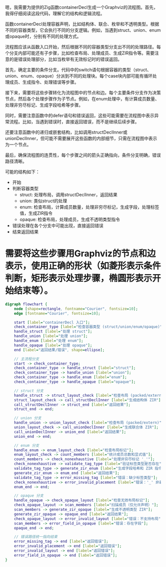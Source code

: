 嗯，我需要为提供的Zig函数containerDecl生成一个Graphviz的流程图。首先，我得仔细阅读这段代码，理解它的结构和逻辑流程。

函数containerDecl处理容器声明，比如结构体、联合、枚举和不透明类型。根据不同的容器类型，它会执行不同的分支逻辑。例如，当遇到struct、union、enum或opaque时，分别有不同的处理方式。

流程图应该从函数入口开始，然后根据不同的容器类型分支出不同的处理路径。每个分支内部可能还有子步骤，比如检查布局、处理成员、生成ZIR指令等。需要注意的是错误处理部分，比如当枚举有无效标记时的错误返回。

首先，确定主要的条件分支。代码中的switch语句根据容器的类型（struct、union、enum、opaque）分派到不同的处理块。每个case块内部可能有循环处理成员、生成指令、处理错误等步骤。

接下来，需要将这些步骤转化为流程图中的节点和边。每个主要条件分支作为决策节点，然后各个处理步骤作为子节点。例如，在enum处理中，有计算成员数量、处理非穷尽标记、生成字段哈希等步骤。

同时，需要注意函数中的defer语句和错误返回，这些可能需要在流程图中表示异常流程。比如，当遇到错误时，直接返回错误，而不是继续后续步骤。

还要注意函数中的递归或嵌套结构，比如调用structDeclInner或unionDeclInner，但可能不需要展开这些函数的内部细节，只需在流程图中表示为一个节点。

最后，确保流程图的连贯性，每个步骤之间的箭头正确指向，条件分支明确，错误路径清晰。

可能的结构如下：

- 开始
- 判断容器类型
  - struct: 处理布局，调用structDeclInner，返回结果
  - union: 类似struct的处理
  - enum: 检查布局，计算成员数量，处理非穷尽标记，生成字段，处理标签值，生成ZIR指令
  - opaque: 检查布局，处理成员，生成不透明类型指令
- 错误处理在各个分支中可能出现，直接返回错误
- 结束返回结果

需要将这些步骤用Graphviz的节点和边表示，使用正确的形状（如菱形表示条件判断，矩形表示处理步骤，椭圆形表示开始结束等）。
================================================
```dot
digraph flowchart {
    node [shape=rectangle, fontname="Courier", fontsize=10];
    edge [fontname="Courier", fontsize=10];

    start [label="containerDecl 入口"];
    check_container_type [label="检查容器类型 (struct/union/enum/opaque)", shape=diamond];
    handle_struct [label="处理 struct"];
    handle_union [label="处理 union"];
    handle_enum [label="处理 enum"];
    handle_opaque [label="处理 opaque"];
    end [label="返回结果/错误", shape=ellipse];

    // 主流程分支
    start -> check_container_type;
    check_container_type -> handle_struct [label="struct"];
    check_container_type -> handle_union [label="union"];
    check_container_type -> handle_enum [label="enum"];
    check_container_type -> handle_opaque [label="opaque"];

    // struct 分支
    handle_struct -> struct_layout_check [label="检查布局 (packed/extern)"];
    struct_layout_check -> call_structDeclInner [label="生成结构体 ZIR"];
    call_structDeclInner -> struct_end [label="返回结果"];
    struct_end -> end;

    // union 分支
    handle_union -> union_layout_check [label="检查布局 (packed/extern)"];
    union_layout_check -> call_unionDeclInner [label="生成联合体 ZIR"];
    call_unionDeclInner -> union_end [label="返回结果"];
    union_end -> end;

    // enum 分支
    handle_enum -> enum_layout_check [label="检查布局标记"];
    enum_layout_check -> count_members [label="统计成员总数和显式值"];
    count_members -> check_nonexhaustive [label="处理非穷尽标记 '_'"];
    check_nonexhaustive -> validate_tag_type [label="验证标签类型是否存在"];
    validate_tag_type -> generate_zir_enum [label="生成字段哈希和 ZIR 指令"];
    generate_zir_enum -> enum_end [label="返回结果"];
    validate_tag_type -> error_missing_tag [label="错误：缺少标签类型"];
    check_nonexhaustive -> error_invalid_placement [label="错误：'_' 非最后"];
    enum_end -> end;

    // opaque 分支
    handle_opaque -> check_opaque_layout [label="检查无效布局标记"];
    check_opaque_layout -> scan_members [label="扫描成员（仅允许声明）"];
    scan_members -> generate_zir_opaque [label="生成不透明类型 ZIR"];
    generate_zir_opaque -> opaque_end [label="返回结果"];
    check_opaque_layout -> error_invalid_layout [label="错误：不支持布局"];
    scan_members -> error_field_in_opaque [label="错误：存在字段"];
    opaque_end -> end;

    // 错误路径统一指向结束
    error_missing_tag -> end [label="返回错误"];
    error_invalid_placement -> end [label="返回错误"];
    error_invalid_layout -> end [label="返回错误"];
    error_field_in_opaque -> end [label="返回错误"];
}
```